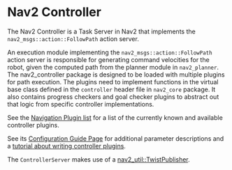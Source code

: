 # Nav2 Controller

The Nav2 Controller is a Task Server in Nav2 that implements the `nav2_msgs::action::FollowPath` action server.

An execution module implementing the `nav2_msgs::action::FollowPath` action server is responsible for generating command velocities for the robot, given the computed path from the planner module in `nav2_planner`. The nav2_controller package is designed to be loaded with multiple plugins for path execution. The plugins need to implement functions in the virtual base class defined in the `controller` header file in `nav2_core` package. It also contains progress checkers and goal checker plugins to abstract out that logic from specific controller implementations.

See the [Navigation Plugin list](https://docs.nav2.org/plugins/index.html) for a list of the currently known and available controller plugins. 

See its [Configuration Guide Page](https://docs.nav2.org/configuration/packages/configuring-controller-server.html) for additional parameter descriptions and a [tutorial about writing controller plugins](https://docs.nav2.org/plugin_tutorials/docs/writing_new_nav2controller_plugin.html).

The `ControllerServer` makes use of a [nav2_util::TwistPublisher](../nav2_util/README.md#twist-publisher-and-twist-subscriber-for-commanded-velocities).
